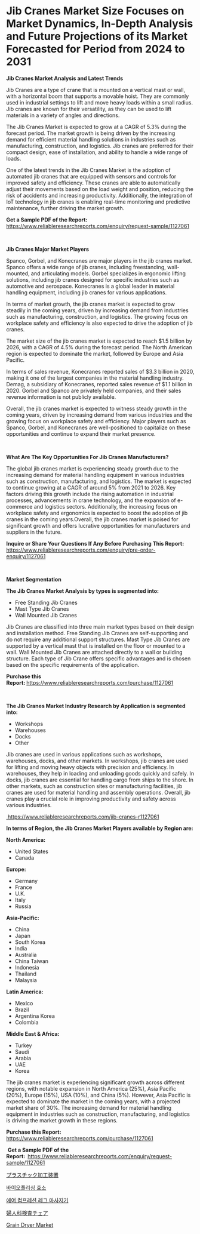 <p><h1>Jib Cranes Market Size Focuses on Market Dynamics, In-Depth Analysis and Future Projections of its Market Forecasted for Period from 2024 to 2031</h1></p><p><strong>Jib Cranes Market Analysis and Latest Trends</strong></p>
<p><p>Jib Cranes are a type of crane that is mounted on a vertical mast or wall, with a horizontal boom that supports a movable hoist. They are commonly used in industrial settings to lift and move heavy loads within a small radius. Jib cranes are known for their versatility, as they can be used to lift materials in a variety of angles and directions.</p><p>The Jib Cranes Market is expected to grow at a CAGR of 5.3% during the forecast period. The market growth is being driven by the increasing demand for efficient material handling solutions in industries such as manufacturing, construction, and logistics. Jib cranes are preferred for their compact design, ease of installation, and ability to handle a wide range of loads.</p><p>One of the latest trends in the Jib Cranes Market is the adoption of automated jib cranes that are equipped with sensors and controls for improved safety and efficiency. These cranes are able to automatically adjust their movements based on the load weight and position, reducing the risk of accidents and increasing productivity. Additionally, the integration of IoT technology in jib cranes is enabling real-time monitoring and predictive maintenance, further driving the market growth.</p></p>
<p><strong>Get a Sample PDF of the Report:&nbsp;</strong> <a href="https://www.reliableresearchreports.com/enquiry/request-sample/1127061">https://www.reliableresearchreports.com/enquiry/request-sample/1127061</a></p>
<p>&nbsp;</p>
<p><strong>Jib Cranes Major Market Players</strong></p>
<p><p>Spanco, Gorbel, and Konecranes are major players in the jib cranes market. Spanco offers a wide range of jib cranes, including freestanding, wall-mounted, and articulating models. Gorbel specializes in ergonomic lifting solutions, including jib cranes designed for specific industries such as automotive and aerospace. Konecranes is a global leader in material handling equipment, including jib cranes for various applications.</p><p>In terms of market growth, the jib cranes market is expected to grow steadily in the coming years, driven by increasing demand from industries such as manufacturing, construction, and logistics. The growing focus on workplace safety and efficiency is also expected to drive the adoption of jib cranes.</p><p>The market size of the jib cranes market is expected to reach $1.5 billion by 2026, with a CAGR of 4.5% during the forecast period. The North American region is expected to dominate the market, followed by Europe and Asia Pacific.</p><p>In terms of sales revenue, Konecranes reported sales of $3.3 billion in 2020, making it one of the largest companies in the material handling industry. Demag, a subsidiary of Konecranes, reported sales revenue of $1.1 billion in 2020. Gorbel and Spanco are privately held companies, and their sales revenue information is not publicly available.</p><p>Overall, the jib cranes market is expected to witness steady growth in the coming years, driven by increasing demand from various industries and the growing focus on workplace safety and efficiency. Major players such as Spanco, Gorbel, and Konecranes are well-positioned to capitalize on these opportunities and continue to expand their market presence.</p></p>
<p>&nbsp;</p>
<p><strong>What Are The Key Opportunities For Jib Cranes Manufacturers?</strong></p>
<p><p>The global jib cranes market is experiencing steady growth due to the increasing demand for material handling equipment in various industries such as construction, manufacturing, and logistics. The market is expected to continue growing at a CAGR of around 5% from 2021 to 2026. Key factors driving this growth include the rising automation in industrial processes, advancements in crane technology, and the expansion of e-commerce and logistics sectors. Additionally, the increasing focus on workplace safety and ergonomics is expected to boost the adoption of jib cranes in the coming years.Overall, the jib cranes market is poised for significant growth and offers lucrative opportunities for manufacturers and suppliers in the future.</p></p>
<p><strong>Inquire or Share Your Questions If Any Before Purchasing This Report:</strong> <a href="https://www.reliableresearchreports.com/enquiry/pre-order-enquiry/1127061">https://www.reliableresearchreports.com/enquiry/pre-order-enquiry/1127061</a></p>
<p>&nbsp;</p>
<p><strong>Market Segmentation</strong></p>
<p><strong>The Jib Cranes Market Analysis by types is segmented into:</strong></p>
<p><ul><li>Free Standing Jib Cranes</li><li>Mast Type Jib Cranes</li><li>Wall Mounted Jib Cranes</li></ul></p>
<p><p>Jib Cranes are classified into three main market types based on their design and installation method. Free Standing Jib Cranes are self-supporting and do not require any additional support structures. Mast Type Jib Cranes are supported by a vertical mast that is installed on the floor or mounted to a wall. Wall Mounted Jib Cranes are attached directly to a wall or building structure. Each type of Jib Crane offers specific advantages and is chosen based on the specific requirements of the application.</p></p>
<p><strong>Purchase this Report:&nbsp;</strong><a href="https://www.reliableresearchreports.com/purchase/1127061">https://www.reliableresearchreports.com/purchase/1127061</a></p>
<p>&nbsp;</p>
<p><strong>The Jib Cranes Market Industry Research by Application is segmented into:</strong></p>
<p><ul><li>Workshops</li><li>Warehouses</li><li>Docks</li><li>Other</li></ul></p>
<p><p>Jib cranes are used in various applications such as workshops, warehouses, docks, and other markets. In workshops, jib cranes are used for lifting and moving heavy objects with precision and efficiency. In warehouses, they help in loading and unloading goods quickly and safely. In docks, jib cranes are essential for handling cargo from ships to the shore. In other markets, such as construction sites or manufacturing facilities, jib cranes are used for material handling and assembly operations. Overall, jib cranes play a crucial role in improving productivity and safety across various industries.</p></p>
<p><a href="https://www.reliableresearchreports.com/jib-cranes-r1127061">&nbsp;https://www.reliableresearchreports.com/jib-cranes-r1127061</a></p>
<p><strong>In terms of Region, the Jib Cranes Market Players available by Region are:</strong></p>
<p>
    <p> <strong> North America: </strong>
        <ul>
            <li>United States</li>
            <li>Canada</li>
        </ul>
        </p> 
    <p> <strong> Europe: </strong>
        <ul>
            <li>Germany</li>
            <li>France</li>
            <li>U.K.</li>
            <li>Italy</li>
            <li>Russia</li>
        </ul>
        </p> 
    <p> <strong> Asia-Pacific: </strong>
        <ul>
            <li>China</li>
            <li>Japan</li>
            <li>South Korea</li>
            <li>India</li>
            <li>Australia</li>
            <li>China Taiwan</li>
            <li>Indonesia</li>
            <li>Thailand</li>
            <li>Malaysia</li>
        </ul>
        </p> 
    <p> <strong> Latin America: </strong>
        <ul>
            <li>Mexico</li>
            <li>Brazil</li>
            <li>Argentina Korea</li>
            <li>Colombia</li>
        </ul>
        </p> 
    <p> <strong> Middle East & Africa: </strong>
        <ul>
            <li>Turkey</li>
            <li>Saudi</li>
            <li>Arabia</li>
            <li>UAE</li>
            <li>Korea</li>
        </ul>
    </p>
    </p>
<p><p>The jib cranes market is experiencing significant growth across different regions, with notable expansion in North America (25%), Asia Pacific (20%), Europe (15%), USA (10%), and China (5%). However, Asia Pacific is expected to dominate the market in the coming years, with a projected market share of 30%. The increasing demand for material handling equipment in industries such as construction, manufacturing, and logistics is driving the market growth in these regions.</p></p>
<p><strong>Purchase this Report: </strong><a href="https://www.reliableresearchreports.com/purchase/1127061">https://www.reliableresearchreports.com/purchase/1127061</a></p>
<p>&nbsp;<strong>Get a Sample PDF of the Report:&nbsp;&nbsp;</strong><a href="https://www.reliableresearchreports.com/enquiry/request-sample/1127061">https://www.reliableresearchreports.com/enquiry/request-sample/1127061</a></p>
<p><strong></strong></p>
<p><p><a href="https://github.com/hardee896/Market-Research-Report-List-1/blob/main/681354935534.md">プラスチック加工装置</a></p><p><a href="https://github.com/sammyUltyylrich9067856/Market-Research-Report-List-1/blob/main/948909432535.md">바이오폴리싱 효소</a></p><p><a href="https://github.com/Elenrrera7685/Market-Research-Report-List-1/blob/main/232633132534.md">에어 컴프레션 레그 마사지기</a></p><p><a href="https://github.com/ReyesKohler20231/Market-Research-Report-List-1/blob/main/770088335533.md">婦人科検査チェア</a></p><p><a href="https://github.com/Krish2023na/Market-Research-Report-List-4/blob/main/grain-dryer-market.md">Grain Dryer Market</a></p></p>